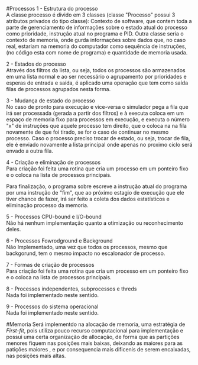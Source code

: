 #Processos
1 - Estrutura do processo<br />
A classe processo é divido em 3 classes (classe "Processo" possui 3 atributos privados do tipo classe): Contexto de software, que contem toda a parte de gerenciamento de informações sobre o estado atual do processo como prioridade, instrução atual no programa e PID. Outra classe seria o contexto de memoria, onde gurda informações sobre  dados que, no caso real, estariam na memoria do computador como sequência de instruções, (no código esta com nome de programa) e quantidade de memoria usada.

2 - Estados do processo<br />
Através dos filtros da lista, ou seja, todos os processos são armazenados em uma lista normal e ao ser necessário o agrupamento por prioridades e esperas de entrada e saída, é aplicado uma operação que tem como saída filas de processos agrupados nesta forma.

3 - Mudança de estado do processo<br />
No caso de pronto para execução e vice-versa o simulador pega a fila que irá ser processada (gerada a partir dos filtros) e à executa coloca em um espaço de memoria fixo para processos em execução, e executa o número "x" de instruções que aquele processo tem direito, que o coloca na na fila novamente de que foi tirado, se for o caso de continuar no mesmo processo. Caso o processo preciso trocar de estado, ou seja, trocar de fila, ele é enviado novamente a lista principal onde apenas no proximo ciclo será envado a outra fila.

4 - Criação e eliminação de processos<br />
Para criação foi feita uma rotina que cria um processo em um ponteiro fixo e o coloca na lista de processos principais.

Para finalização, o programa sobre escreve a instrução atual do programa por uma instrução de "fim", que ao próximo estagio de execução que ele tiver chance de fazer, irá ser feito a coleta dos dados estatísticos e eliminação processo da memoria.

5 - Processos CPU-bound e I/O-bound<br />
Não há nenhum implementação quanto a otimização ou reconhecimento deles.

6 - Processos Fowrodground e Background<br />
Não Implementado, uma vez que todos os processos, mesmo que backgorund, tem o mesmo impacto no escalonador de processo.

7 - Formas de criação de processos<br />
Para criação foi feita uma rotina que cria um processo em um ponteiro fixo e o coloca na lista de processos principais.

8 - Processos independentes, subprocessos e threds<br />
Nada foi implementado neste sentido.

9 - Processos do sistema operacional<br />
Nada foi implementado neste sentido.

#Memoria
Será implementdo na alocação de memoria, uma estratégia de <i>First-fit</i>, pois utiliza pouco recurso computacional para implementação e possui uma certa organização de allocação, de forma que as partições menores fiquem nas posições mais baixas, deixando as maiores para as patições maiores , e por consequencia mais dificenis de serem encaixadas, nas posições mais altas.
